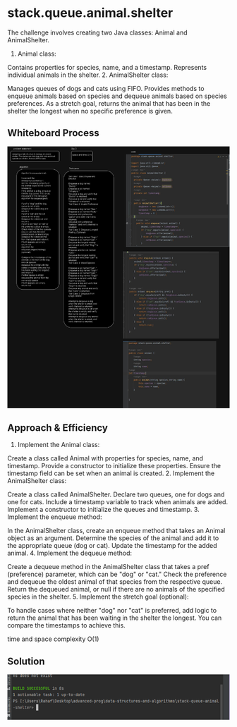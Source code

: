

# stack.queue.animal.shelter
The challenge involves creating two Java classes: Animal and AnimalShelter.

1. Animal class:

Contains properties for species, name, and a timestamp.
Represents individual animals in the shelter.
2. AnimalShelter class:

Manages queues of dogs and cats using FIFO.
Provides methods to enqueue animals based on species and dequeue animals based on species preferences.
As a stretch goal, returns the animal that has been in the shelter the longest when no specific preference is given.

## Whiteboard Process
![cc12.drawio.png](cc12.drawio.png)

## Approach & Efficiency
1. Implement the Animal class:

Create a class called Animal with properties for species, name, and timestamp.
Provide a constructor to initialize these properties.
Ensure the timestamp field can be set when an animal is created.
2. Implement the AnimalShelter class:

Create a class called AnimalShelter.
Declare two queues, one for dogs and one for cats.
Include a timestamp variable to track when animals are added.
Implement a constructor to initialize the queues and timestamp.
3. Implement the enqueue method:

In the AnimalShelter class, create an enqueue method that takes an Animal object as an argument.
Determine the species of the animal and add it to the appropriate queue (dog or cat).
Update the timestamp for the added animal.
4. Implement the dequeue method:

Create a dequeue method in the AnimalShelter class that takes a pref (preference) parameter, which can be "dog" or "cat."
Check the preference and dequeue the oldest animal of that species from the respective queue.
Return the dequeued animal, or null if there are no animals of the specified species in the shelter.
5. Implement the stretch goal (optional):

To handle cases where neither "dog" nor "cat" is preferred, add logic to return the animal that has been waiting in the shelter the longest. You can compare the timestamps to achieve this.

time and space complexity O(1)


## Solution

![img.png](img.png)